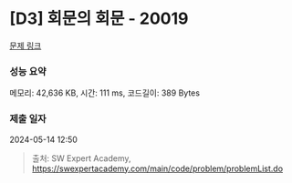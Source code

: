 # [D3] 회문의 회문 - 20019 

[문제 링크](https://swexpertacademy.com/main/code/problem/problemDetail.do?contestProbId=AY2hjCWKbykDFATh) 

### 성능 요약

메모리: 42,636 KB, 시간: 111 ms, 코드길이: 389 Bytes

### 제출 일자

2024-05-14 12:50



> 출처: SW Expert Academy, https://swexpertacademy.com/main/code/problem/problemList.do